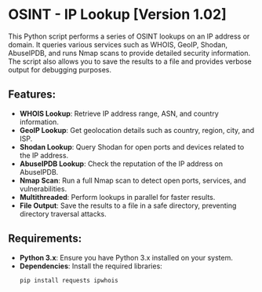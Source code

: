 # OSINT - IP Lookup [Version 1.02]

This Python script performs a series of OSINT lookups on an IP address or domain. It queries various services such as WHOIS, GeoIP, Shodan, AbuseIPDB, and runs Nmap scans to provide detailed security information. The script also allows you to save the results to a file and provides verbose output for debugging purposes.

## Features:
- **WHOIS Lookup**: Retrieve IP address range, ASN, and country information.
- **GeoIP Lookup**: Get geolocation details such as country, region, city, and ISP.
- **Shodan Lookup**: Query Shodan for open ports and devices related to the IP address.
- **AbuseIPDB Lookup**: Check the reputation of the IP address on AbuseIPDB.
- **Nmap Scan**: Run a full Nmap scan to detect open ports, services, and vulnerabilities.
- **Multithreaded**: Perform lookups in parallel for faster results.
- **File Output**: Save the results to a file in a safe directory, preventing directory traversal attacks.

## Requirements:
- **Python 3.x**: Ensure you have Python 3.x installed on your system.
- **Dependencies**: Install the required libraries:
  ```bash
  pip install requests ipwhois
